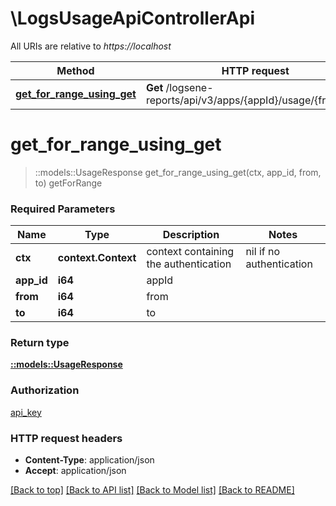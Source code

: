 # \LogsUsageApiControllerApi

All URIs are relative to *https://localhost*

| Method                                                                              | HTTP request                                                   | Description |
| ----------------------------------------------------------------------------------- | -------------------------------------------------------------- | ----------- |
| [**get_for_range_using_get**](LogsUsageApiControllerApi.md#get_for_range_using_get) | **Get** /logsene-reports/api/v3/apps/{appId}/usage/{from}/{to} | getForRange |


# **get_for_range_using_get**
> ::models::UsageResponse get_for_range_using_get(ctx, app_id, from, to)
getForRange

### Required Parameters

| Name       | Type                | Description                           | Notes                    |
| ---------- | ------------------- | ------------------------------------- | ------------------------ |
| **ctx**    | **context.Context** | context containing the authentication | nil if no authentication |
| **app_id** | **i64**             | appId                                 |
| **from**   | **i64**             | from                                  |
| **to**     | **i64**             | to                                    |

### Return type

[**::models::UsageResponse**](UsageResponse.md)

### Authorization

[api_key](../README.md#api_key)

### HTTP request headers

 - **Content-Type**: application/json
 - **Accept**: application/json

[[Back to top]](#) [[Back to API list]](../README.md#documentation-for-api-endpoints) [[Back to Model list]](../README.md#documentation-for-models) [[Back to README]](../README.md)
